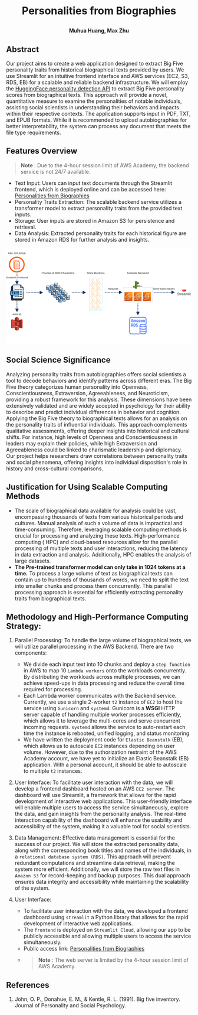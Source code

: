 # <p align="center">Personalities from Biographies</p>

**<p align="center">Muhua Huang, Max Zhu</p>**

## Abstract

Our project aims to create a web application designed to extract Big Five personality traits from historical
biographical texts provided by users. We use Streamlit for an intuitive frontend interface and AWS services (EC2, S3,
RDS, EB) for a scalable and reliable backend infrastructure. We will employ
the [HuggingFace personality detection API](https://huggingface.co/Minej/bert-base-personality) to extract Big Five
personality scores from biographical texts. This approach will provide a novel, quantitative measure to examine the
personalities of notable individuals, assisting social scientists in understanding their behaviors and impacts within
their respective contexts. The application supports input in PDF, TXT, and EPUB formats. While it is recommended to
upload autobiographies for better interpretability, the system can process any document that meets the file type
requirements.

## Features Overview

> **Note** : Due to the 4-hour session limit of AWS Academy, the backend service is not 24/7 available.

- Text Input: Users can input text documents through the Streamlit frontend, which is deployed online and can be
  accessed here: [Personalities from Biographies](https://autobiographypersonality-a4aj4cqoph3wjksiopgbhw.streamlit.app/)
- Personality Traits Extraction: The scalable backend service utilizes a transformer model to extract personality traits from
  the provided text inputs.
- Storage: User inputs are stored in Amazon S3 for persistence and retrieval.
- Data Analysis: Extracted personality traits for each historical figure are stored in Amazon RDS for further analysis
  and insights.

![Workflow](flow.png)


## Social Science Significance

Analyzing personality traits from autobiographies offers social scientists a tool to decode behaviors and identify
patterns across different eras. The Big Five theory categorizes human personality into Openness, Conscientiousness,
Extraversion, Agreeableness, and Neuroticism, providing a robust framework for this analysis. These dimensions have been
extensively validated and are widely accepted in psychology for their ability to describe and predict individual
differences in behavior and cognition. Applying the Big Five theory to biographical texts allows for an analysis on the
personality traits of influential individuals. This approach complements qualitative assessments, offering deeper
insights into historical and cultural shifts. For instance, high levels of Openness and Conscientiousness in leaders may
explain their policies, while high Extraversion and Agreeableness could be linked to charismatic leadership and
diplomacy. Our project helps researchers draw correlations between personality traits and social phenomena, offering
insights into individual disposition's role in history and cross-cultural comparisons.

## Justification for Using Scalable Computing Methods

- The scale of biographical data available for analysis could be vast, encompassing thousands of texts from various
historical periods and cultures. Manual analysis of such a volume of data is impractical and time-consuming. Therefore,
leveraging scalable computing methods is crucial for processing and analyzing these texts. High-performance computing (
HPC) and cloud-based resources allow for the parallel processing of multiple texts and user interactions, reducing the
latency in data extraction and analysis. Additionally, HPC enables the analysis of large datasets.
- **The Pre-trained transformer model can only take in 1024 tokens at a time.**
  To process a large volume of text as biographical texts can contain up to hundreds of thousands of words, we need to
split the text into smaller chunks and process them concurrently. This parallel processing approach is essential for
efficiently extracting personality traits from biographical texts. 

## Methodology and High-Performance Computing Strategy:

1. Parallel Processing: To handle the large volume of biographical texts, we will utilize parallel processing in the AWS Backend.
   There are two components:
    - We divide each input text into 10 chunks and deploy a `step function` in AWS to map 10 `Lambda workers` onto the
      workloads concurrently. By distributing the workloads across multiple processes, we can achieve speed-ups in data
      processing and reduce the overall time required for processing.
    - Each Lambda worker communicates with the Backend service. Currently, we use a single 2-worker `t2` instance of `EC2` to host the
      service using `Gunicorn` and `systemd`. Gunicorn is a **WSGI** HTTP server capable of handling multiple worker
      processes efficiently, which allows it to leverage the multi-cores and serve concurrent incoming requests. `systemd` allows the
      service to auto-restart each time the instance is rebooted, unified logging, and status monitoring
    - We have written the deployment code for `Elastic Beanstalk` (EB), which allows us to autoscale `EC2` instances
      depending on user volume. However, due to the authorization restraint of the AWS Academy account, we have yet to
      initialize an Elastic Beanstalk (EB) application. With a personal account, it should be able to autoscale to multiple `t2` instances.

2. User Interface: To facilitate user interaction with the data, we will develop a frontend dashboard hosted on an
   AWS `EC2 server`. The dashboard will use Streamlit, a framework that allows for the rapid development of interactive
   web applications. This user-friendly interface will enable multiple users to access the service simultaneously,
   explore the data, and gain insights from the personality analysis. The real-time interaction capability of the
   dashboard will enhance the usability and accessibility of the system, making it a valuable tool for social
   scientists.

3. Data Management: Effective data management is essential for the success of our project. We will store the extracted
   personality data, along with the corresponding book titles and names of the individuals, in a `relational database
   system (RDS)`. This approach will prevent redundant computations and streamline data retrieval, making the system
   more   efficient. Additionally, we will store the raw text files in `Amazon S3` for record-keeping and backup purposes. This
   dual approach ensures data integrity and accessibility while maintaining the scalability of the system.

4. User Interface:
    - To facilitate user interaction with the data, we developed a frontend dashboard using `streamlit` a
      Python library that allows for the rapid development of interactive web applications.
    - The `frontend` is deployed on `Streamlit Cloud`, allowing our app to be publicly accessible and allowing multiple
      users to access the service simultaneously.
    - Public access
      link: [Personalities from Biographies](https://autobiographypersonality-a4aj4cqoph3wjksiopgbhw.streamlit.app)
    - > **Note** : The web server is limited by the 4-hour session limit of AWS Academy.

## References

1. John, O. P., Donahue, E. M., & Kentle, R. L. (1991). Big five inventory. Journal of Personality and Social
   Psychology.

